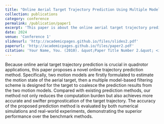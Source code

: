```yaml
---
title: "Online Aerial Target Trajectory Prediction Using Multiple Model-Based Filter"
collection: publications
category: conference
permalink: /publication/paper1
excerpt: 'This paper is about the online aerial target trajectory prediction.'
date: 2024
venue: 'Conference 1'
slidesurl: 'http://academicpages.github.io/files/slides2.pdf'
paperurl: 'http://academicpages.github.io/files/paper2.pdf'
citation: 'Your Name, You. (2010). &quot;Paper Title Number 2.&quot; <i>Journal 1</i>. 1(2).'
---
```

Because online aerial target trajectory prediction is crucial in quadrotor applications, this paper proposes a novel online trajectory prediction method. Specifically, two motion models are firstly formulated to estimate the motion state of the aerial target, then a multiple model-based filtering scheme is designed for the target to coalesce the prediction results from the two motion models. Compared with existing prediction methods, our method not only reduces the computation burden but also achieves more accurate and swifter prognostication of the target trajectory. The accuracy of the proposed prediction method is evaluated by both numerical simulations and real-world experiments, demonstrating the superior performance over the benchmark methods.
